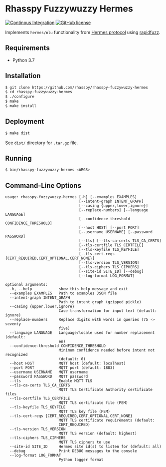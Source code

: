 # Rhasspy Fuzzywuzzy Hermes

[![Continous Integration](https://github.com/rhasspy/rhasspy-fuzzywuzzy-hermes/workflows/Tests/badge.svg)](https://github.com/rhasspy/rhasspy-fuzzywuzzy-hermes/actions)
[![GitHub license](https://img.shields.io/github/license/rhasspy/rhasspy-fuzzywuzzy-hermes.svg)](https://github.com/rhasspy/rhasspy-fuzzywuzzy-hermes/blob/master/LICENSE)

Implements `hermes/nlu` functionality from [Hermes protocol](https://docs.snips.ai/reference/hermes) using [rapidfuzz](https://github.com/rhasspy/rapidfuzz).

## Requirements

* Python 3.7

## Installation

```bash
$ git clone https://github.com/rhasspy/rhasspy-fuzzywuzzy-hermes
$ cd rhasspy-fuzzywuzzy-hermes
$ ./configure
$ make
$ make install
```

## Deployment

```bash
$ make dist
```

See `dist/` directory for `.tar.gz` file.

## Running

```bash
$ bin/rhasspy-fuzzywuzzy-hermes <ARGS>
```

## Command-Line Options

```
usage: rhasspy-fuzzywuzzy-hermes [-h] [--examples EXAMPLES]
                                 [--intent-graph INTENT_GRAPH]
                                 [--casing {upper,lower,ignore}]
                                 [--replace-numbers] [--language LANGUAGE]
                                 [--confidence-threshold CONFIDENCE_THRESHOLD]
                                 [--host HOST] [--port PORT]
                                 [--username USERNAME] [--password PASSWORD]
                                 [--tls] [--tls-ca-certs TLS_CA_CERTS]
                                 [--tls-certfile TLS_CERTFILE]
                                 [--tls-keyfile TLS_KEYFILE]
                                 [--tls-cert-reqs {CERT_REQUIRED,CERT_OPTIONAL,CERT_NONE}]
                                 [--tls-version TLS_VERSION]
                                 [--tls-ciphers TLS_CIPHERS]
                                 [--site-id SITE_ID] [--debug]
                                 [--log-format LOG_FORMAT]

optional arguments:
  -h, --help            show this help message and exit
  --examples EXAMPLES   Path to examples JSON file
  --intent-graph INTENT_GRAPH
                        Path to intent graph (gzipped pickle)
  --casing {upper,lower,ignore}
                        Case transformation for input text (default: ignore)
  --replace-numbers     Replace digits with words in queries (75 -> seventy
                        five)
  --language LANGUAGE   Language/locale used for number replacement (default:
                        en)
  --confidence-threshold CONFIDENCE_THRESHOLD
                        Minimum confidence needed before intent not recognized
                        (default: 0)
  --host HOST           MQTT host (default: localhost)
  --port PORT           MQTT port (default: 1883)
  --username USERNAME   MQTT username
  --password PASSWORD   MQTT password
  --tls                 Enable MQTT TLS
  --tls-ca-certs TLS_CA_CERTS
                        MQTT TLS Certificate Authority certificate files
  --tls-certfile TLS_CERTFILE
                        MQTT TLS certificate file (PEM)
  --tls-keyfile TLS_KEYFILE
                        MQTT TLS key file (PEM)
  --tls-cert-reqs {CERT_REQUIRED,CERT_OPTIONAL,CERT_NONE}
                        MQTT TLS certificate requirements (default:
                        CERT_REQUIRED)
  --tls-version TLS_VERSION
                        MQTT TLS version (default: highest)
  --tls-ciphers TLS_CIPHERS
                        MQTT TLS ciphers to use
  --site-id SITE_ID     Hermes site id(s) to listen for (default: all)
  --debug               Print DEBUG messages to the console
  --log-format LOG_FORMAT
                        Python logger format
```
